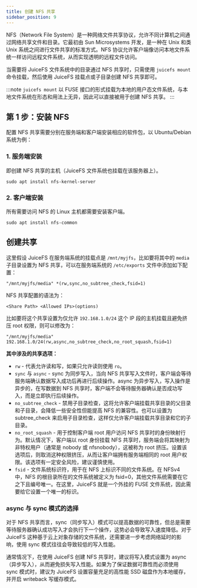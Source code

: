 ```yaml
---
title: 创建 NFS 共享
sidebar_position: 9
---
```


NFS（Network File System）是一种网络文件共享协议，允许不同计算机之间通过网络共享文件和目录。它最初由 Sun Microsystems 开发，是一种在 Unix 和类 Unix 系统之间进行文件共享的标准方式。NFS 协议允许客户端像访问本地文件系统一样访问远程文件系统，从而实现透明的远程文件访问。

当需要将 JuiceFS 文件系统中的目录通过 NFS 共享时，只需使用 `juicefs mount` 命令挂载，然后使用 JuiceFS 挂载点或子目录创建 NFS 共享即可。

:::note
`juicefs mount` 以 FUSE 接口的形式挂载为本地的用户态文件系统，与本地文件系统在形态和用法上无异，因此可以直接被用于创建 NFS 共享。
:::

## 第 1 步：安装 NFS

配置 NFS 共享需要分别在服务端和客户端安装相应的软件包，以 Ubuntu/Debian 系统为例：

### 1. 服务端安装

即创建 NFS 共享的主机（JuiceFS 文件系统也挂载在该服务器上）。

```shell
sudo apt install nfs-kernel-server
```

### 2. 客户端安装

所有需要访问 NFS 的 Linux 主机都需要安装客户端。

```shell
sudo apt install nfs-common
```

## 创建共享

这里假设 JuiceFS 在服务端系统的挂载点是 `/mnt/myjfs`，比如要将其中的 `media` 子目录设置为 NFS 共享，可以在服务端系统的 `/etc/exports` 文件中添加如下配置：

```
"/mnt/myjfs/media" *(rw,sync,no_subtree_check,fsid=1)
```

NFS 共享配置的语法为：

```
<Share Path> <Allowed IPs>(options)
```

比如要将这个共享设置为仅允许 `192.168.1.0/24` 这个 IP 段的主机挂载且避免挤压 root 权限，则可以修改为：

```
"/mnt/myjfs/media" 192.168.1.0/24(rw,async,no_subtree_check,no_root_squash,fsid=1)
```

**其中涉及的共享选项：**

- `rw` - 代表允许读和写，如果只允许读则使用 `ro`。
- `sync` 与 `async` - sync 为同步写入，当向 NFS 共享写入文件时，客户端会等待服务端确认数据写入成功后再进行后续操作。async 为异步写入，写入操作是异步的，在写数据到 NFS 共享时，客户端不会等待服务器确认是否成功写入，而是立即执行后续操作。
- `no_subtree_check` - 禁用子目录检查，这将允许客户端挂载共享目录的父目录和子目录，会降低一些安全性但能提高 NFS 的兼容性。也可以设置为 subtree_check 来启用子目录检查，这样仅允许客户端挂载共享目录和它的子目录。
- `no_root_squash` - 用于控制客户端 root 用户访问 NFS 共享时的身份映射行为。默认情况下，客户端以 root 身份挂载 NFS 共享时，服务端会将其映射为非特权用户（通常是 nobody 或 nfsnobody），这被称为 root 挤压。设置该选项后，则取消这种权限挤压，从而让客户端拥有服务端相同的 root 用户权限。该选项有一定安全风险，建议谨慎使用。
- `fsid` - 文件系统标识符，用于在 NFS 上标识不同的文件系统。在 NFSv4 中，NFS 的根目录所在的文件系统被定义为 fsid=0，其他文件系统需要在它之下且编号唯一。在这里，JuiceFS 就是一个外挂的 FUSE 文件系统，因此需要给它设置一个唯一的标识。

### async 与 sync 模式的选择

对于 NFS 共享而言，sync（同步写入）模式可以提高数据的可靠性，但总是需要等待服务器确认成功写入才会执行下一个操作，这势必会导致写入速度降低。对于 JuiceFS 这种基于云上对象存储的文件系统，还需要进一步考虑网络延时的影响，使用 sync 模式往往会导致较低的写入性能。

通常情况下，在使用 JuiceFS 创建 NFS 共享时，建议将写入模式设置为 async（异步写入），从而避免损失写入性能。如果为了保证数据可靠性而必须使用 sync 模式时，建议为 JuiceFS 设置容量充足的高性能 SSD 磁盘作为本地缓存，并开启 writeback 写缓存模式。
